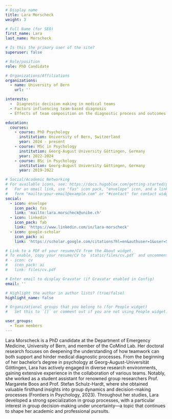 ```yaml
---
# Display name
title: Lara Morscheck
weight: 3

# Full Name (for SEO)
first_name: Lara
last_name: Morscheck

# Is this the primary user of the site?
superuser: false

# Role/position
role: PhD Candidate

# Organizations/Affiliations
organizations:
  - name: University of Bern
    url: ''

interests:
  -  Diagnostic decision making in medical teams
  - Factors influencing team-based diagnosis
  - Effects of team composition on the diagnostic process and outcomes

education:
  courses:
    - course: PhD Psychology
      institution: University of Bern, Switzerland
      year: 2024 - present
    - course: MSc in Psychology
      institution: Georg-August University Göttingen, Germany
      year: 2022-2024
    - course: BSc in Psychology
      institution: Georg-August University Göttingen, Germany
      year: 2019-2022

# Social/Academic Networking
# For available icons, see: https://docs.hugoblox.com/getting-started/page-builder/#icons
#   For an email link, use "fas" icon pack, "envelope" icon, and a link in the
#   form "mailto:your-email@example.com" or "#contact" for contact widget.
social:
  - icon: envelope
    icon_pack: fas
    link: 'mailto:lara.morscheck@unibe.ch'
  - icon: linkedin
    icon_pack: fab
    link: 'https://www.linkedin.com/in/lara-morscheck'
  - icon: google-scholar
    icon_pack: ai
    link: 'https://scholar.google.com/citations?hl=en&authuser=1&user=Se14uYIAAAAJ'

# Link to a PDF of your resume/CV from the About widget.
# To enable, copy your resume/CV to `static/files/cv.pdf` and uncomment the lines below.
# - icon: cv
#   icon_pack: ai
#   link: files/cv.pdf

# Enter email to display Gravatar (if Gravatar enabled in Config)
email: ''

# Highlight the author in author lists? (true/false)
highlight_name: false

# Organizational groups that you belong to (for People widget)
#   Set this to `[]` or comment out if you are not using People widget.

user_groups:
  - Team members
---
```

Lara Morscheck is a PhD candidate at the Department of Emergency Medicine, University of Bern, and member of the CoMind Lab. Her doctoral research focuses on deepening the understanding of how teamwork can both support and hinder medical diagnostic processes.
From the beginning of her bachelor’s degree in psychology at Georg-August-Universität Göttingen, Lara has actively engaged in diverse research environments, gaining extensive experience in the collaboration of various teams. Notably, she worked as a student assistant for renowned group researchers Prof. Margarete Boos and Prof. Stefan Schulz-Hardt, where she obtained valuable firsthand insights into group dynamics and decision-making processes (Frontiers in Psychology, 2023). Throughout her studies, Lara developed a strong specialization in group processes, with a particular interest in group decision-making under uncertainty—a topic that continues to shape her academic and professional pursuits.


